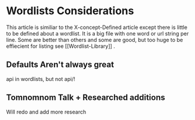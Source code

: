 # Wordlists Considerations

This article is similiar to the X-concept-Defined article except there is little to be defined about a wordlist. It is a big file with one word or url string per line. Some are better than others and some are good, but too huge to be effiecient for listing see [[Wordlist-Library]] .




## Defaults Aren't always great

api in wordlists, but not api/!


## Tomnomnom Talk + Researched additions

Will redo and add more research 